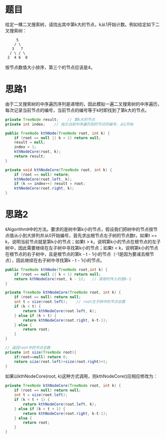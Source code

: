 # 题目

给定一棵二叉搜索树，请找出其中第k大的节点，k从1开始计数。例如给定如下二叉搜索树：

```
     5
    / \
   3   7
  / \ / \
 2  4 6  8
```

按节点数值大小排序，第三个的节点应该是4。

# 思路1

由于二叉搜索树的中序遍历序列是递增的，因此模拟一遍二叉搜索树的中序遍历，每次记录当前节点的编号，当前节点的编号等于k时即找到了第k大的节点。

```java
private TreeNode result;	// 第k大的节点
private int index;    // 指示当前中序遍历到的节点的编号，从1开始

public TreeNode kthNode(TreeNode root, int k) {
    if (root == null || k < 1) return null;
    result = null;
    index = 1;
    kthNodeCore(root, k);
    return result;
}

private void kthNodeCore(TreeNode root, int k) {
    if (root == null) return;
    kthNodeCore(root.left, k);
    if (k == index++) result = root;
    kthNodeCore(root.right, k);
}
```

# 思路2

《Algorithm》中的方法。要求的是树中第k小的节点，假设我们把树中的节点按节点值从小到大排列并从0开始编号，首先求出根节点左子树的节点数t，如果t == k，说明当前节点就是第k小的节点；如果t > k，说明第k小的节点在根节点的左子树中，因此需要继续在左子树中寻找第k小的节点；如果t < k，说明第k小的节点在根节点的右子树中，且是根节点的第k - t - 1小的节点（-1是因为要减去根节点），因此继续在右子树中寻找第k - t - 1小的节点。

```java
public TreeNode kthNode(TreeNode root,int k) {
    if (root == null || k < 1) return null;
    return kthNodeCore(root, k - 1);   // 调用时传入的是k-1
}

private TreeNode kthNodeCore(TreeNode root, int k) {
    if (root == null) return null;
    int t = size(root.left);	// root左子树中的节点总数
    if (k < t) {
        return kthNodeCore(root.left, k);
    } else if (k > t) {
        return kthNodeCore(root.right, k-t-1);
    } else {
        return root;
    }
}

// 返回root中的节点总数
private int size(TreeNode root){
    if(root==null) return 0;
    return size(root.left)+size(root.right)+1;
}
```

如果以kthNodeCore(root, k)这种方式调用，则kthNodeCore()应相应修改为：

```java
private TreeNode kthNodeCore(TreeNode root, int k) {
    if (root == null) return null;
    int t = size(root.left);
    if (k < t + 1) {
        return kthNodeCore(root.left, k);
    } else if (k > t + 1) {
        return kthNodeCore(root.right, k-t-1);
    } else {
        return root;
    }
}
```

